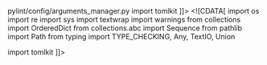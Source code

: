 <change>
  <file change-number-for-this-file="1">pylint/config/arguments_manager.py</file>
  <original line-count="10" no-ellipsis="true"><![CDATA[
import os
import regex as re
import sys
import textwrap
import warnings
from collections import OrderedDict
from collections.abc import Sequence
from pathlib import Path
from typing import TYPE_CHECKING, Any, TextIO, Union

import tomlkit
]]></original>
  <modified no-ellipsis="true"><![CDATA[
import os
import re
import sys
import textwrap
import warnings
from collections import OrderedDict
from collections.abc import Sequence
from pathlib import Path
from typing import TYPE_CHECKING, Any, TextIO, Union

import tomlkit
]]></modified>
</change>